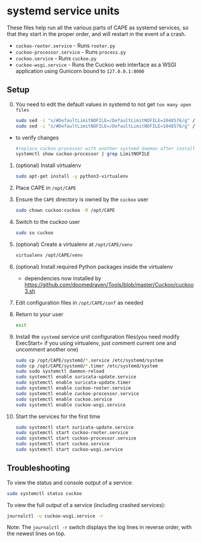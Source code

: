 # systemd service units

These files help run all the various parts of CAPE as systemd services, so that they start in the proper order, and will restart in the event of a crash.

- `cuckoo-rooter.service` - Runs `rooter.py`
- `cuckoo-processor.service` - Runs `process.py`
- `cuckoo.service` - Runs `cuckoo.py`
- `cuckoo-wsgi.service` - Runs the Cuckoo web interface as a WSGI application using Gunicorn bound to `127.0.0.1:8000`

## Setup
0. You need to edit the default values in systemd to not get `too many open files`

    ```bash
    sudo sed -i "s/#DefaultLimitNOFILE=/DefaultLimitNOFILE=1048576/g" /etc/systemd/user.conf
    sudo sed -i "s/#DefaultLimitNOFILE=/DefaultLimitNOFILE=1048576/g" /etc/systemd/system.conf
    ```

* to verify changes

    ```bash
    #replace cuckoo-processor with another systemd daemon after install them all
    systemctl show cuckoo-processor | grep LimitNOFILE
    ```

1. (optional) Install virtualenv

   ```bash
   sudo apt-get install -y python3-virtualenv
   ```

2. Place CAPE in `/opt/CAPE`
3. Ensure the `CAPE` directory is owned by the `cuckoo` user

    ```bash
    sudo chown cuckoo:cuckoo -R /opt/CAPE
    ```

4. Switch to the cuckoo user

    ```bash
    sudo su cuckoo
    ```

5. (optional) Create a virtualenv at `/opt/CAPE/venv`

    ```bash
    virtualenv /opt/CAPE/venv
    ```

6. (optional) Install required Python packages inside the virtualenv
    * dependencies now installed by https://github.com/doomedraven/Tools/blob/master/Cuckoo/cuckoo3.sh

7. Edit configuration files in `/opt/CAPE/conf` as needed
8. Return to your user

    ```bash
    exit
    ```

9. Install the `systemd` service unit configuration files(you need modify ExecStart= if you using virtualenv, just comment current one and uncomment another one)

    ```bash
    sudo cp /opt/CAPE/systemd/*.service /etc/systemd/system
    sudo cp /opt/CAPE/systemd/*.timer /etc/systemd/system
    sudo sudo systemctl daemon-reload
    sudo systemctl enable suricata-update.service
    sudo systemctl enable suricata-update.timer
    sudo systemctl enable cuckoo-rooter.service
    sudo systemctl enable cuckoo-processor.service
    sudo systemctl enable cuckoo.service
    sudo systemctl enable cuckoo-wsgi.service
    ```

10. Start the services for the first time

    ```bash
    sudo systemctl start suricata-update.service
    sudo systemctl start cuckoo-rooter.service
    sudo systemctl start cuckoo-processor.service
    sudo systemctl start cuckoo.service
    sudo systemctl start cuckoo-wsgi.service
    ```

## Troubleshooting

To view the status and console output of a service:

```bash
sudo systemctl status cuckoo
```

To view the full output of a service (including crashed services):

```bash
journalctl -u cuckoo-wsgi.service -r
```

Note: The `journalctl -r` switch displays the log lines in reverse order, with the newest lines on top.
